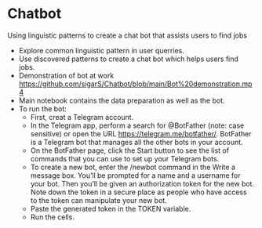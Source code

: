# Chatbot
Using linguistic patterns to create a chat bot that assists users to find jobs
* Explore common linguistic pattern in user querries.
* Use discovered patterns to create a chat bot which helps users find jobs.
* Demonstration of bot at work https://github.com/sigarS/Chatbot/blob/main/Bot%20demonstration.mp4
* Main notebook contains the data preparation as well as the bot.
* To run the bot:
  * First, creat a Telegram account.
  * In the Telegram app, perform a search for @BotFather (note: case sensitive) or open the URL https://telegram.me/botfather/. BotFather is a Telegram bot that manages  all the other bots in your account.
  * On the BotFather page, click the Start button to see the list of commands that you can use to set up your Telegram bots.
  * To create a new bot, enter the /newbot command in the Write a message box. You’ll be prompted for a name and a username for your bot. Then you’ll be given an authorization token for the new bot. Note down the token in a secure place as people who have access to the token can manipulate your new bot.
  * Paste the generated token in the TOKEN variable.
  * Run the cells.
